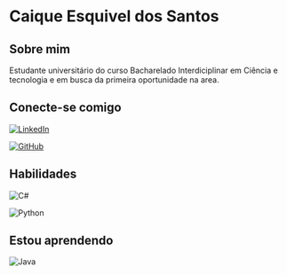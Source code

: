 # Caique Esquivel dos Santos

## Sobre mim
Estudante universitário do curso Bacharelado Interdiciplinar em Ciência e tecnologia e em busca da primeira oportunidade na area.
## Conecte-se comigo
[![LinkedIn](https://img.shields.io/badge/LinkedIn-0077B5?style=for-the-badge&logo=linkedin&logoColor=white)](https://www.linkedin.com/in/caique-esquivel-74a64322b/)

[![GitHub](https://img.shields.io/badge/GitHub-100000?style=for-the-badge&logo=github&logoColor=white)](https://github.com/Caiique-esquiivell)


## Habilidades
![C#](https://img.shields.io/badge/C%23-239120?style=for-the-badge&logo=c-sharp&logoColor=white)
 
![Python](https://img.shields.io/badge/python-3670A0?style=for-the-badge&logo=python&logoColor=ffdd54)

## Estou aprendendo
![Java](https://img.shields.io/badge/java-%23ED8B00.svg?style=for-the-badge&logo=openjdk&logoColor=white)

